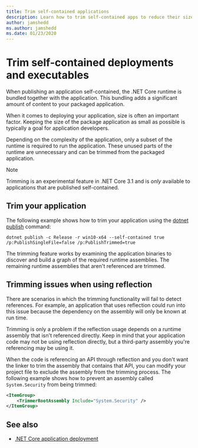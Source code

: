 ```yaml
---
title: Trim self-contained applications
description: Learn how to trim self-contained apps to reduce their size. .NET Core bundles the runtime with an app that is published self-contained and generally includes more of the runtime then is necessary.
author: jamshedd
ms.author: jamshedd
ms.date: 01/23/2020
---
```

# Trim self-contained deployments and executables

When publishing an application self-contained, the .NET Core runtime is bundled together with the application. This bundling adds a significant amount of content to your packaged application.

When it comes to deploying your application, size is often an important factor. Keeping the size of the package application as small as possible is typically a goal for application developers.

Depending on the complexity of the application, only a subset of the runtime is required to run the application. These unused parts of the runtime are unnecessary and can be trimmed from the packaged application.

> [!NOTE]
> Trimming is an experimental feature in .NET Core 3.1 and is _only_ available to applications that are published self-contained.

## Trim your application

The following example shows how to trim your application using the [dotnet publish](../tools/dotnet-publish.md) command:

```dotnetcli
dotnet publish -c Release -r win10-x64 --self-contained true /p:PublishSingleFile=false /p:PublishTrimmed=true
```

The trimming feature works by examining the application binaries to discover and build a graph of the required runtime assemblies. The remaining runtime assemblies that aren't referenced are trimmed.

## Trimming issues when using reflection

There are scenarios in which the trimming functionality will fail to detect references. For example, an application that uses reflection could run into this issue because the dependency on the assembly will only be known at run time.

Trimming is only a problem if the reflection usage depends on a runtime assembly that isn't referenced directly. Keep in mind that your application code may not be using reflection directly, but a third-party assembly you're referencing may be using it.

When the code is referencing an API through reflection and you don't want the linker to trim the assembly that contains that API, you can modify your project file to exclude the assembly from the trimming process. The following example shows how to prevent an assembly called `System.Security` from being trimmed:

```xml
<ItemGroup>
    <TrimmerRootAssembly Include="System.Security" />
</ItemGroup>
```

## See also

- [.NET Core application deployment](index.md)

